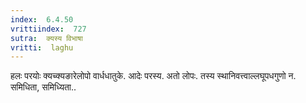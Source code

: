 ```yaml
---
index:  6.4.50
vrittiindex:  727
sutra:  क्यस्य विभाषा
vritti:  laghu 
---
```


हलः परयोः क्यच्क्यङारेलोपो वार्धधातुके. आदेः परस्य. अतो लोपः. तस्य स्थानिवत्त्वाल्लघूपधगुणो न. समिधिता, समिध्यिता..

